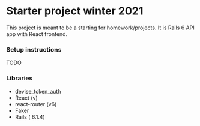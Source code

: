 # Starter project winter 2021

This project is meant to be a starting for homework/projects.
It is Rails 6 API app with React frontend.

### Setup instructions

TODO

### Libraries

- devise_token_auth
- React (v)
- react-router (v6)
- Faker
- Rails ( 6.1.4)
